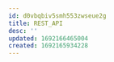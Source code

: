```yaml
---
id: d0vbqbiv5smh553zwseue2g
title: REST_API
desc: ''
updated: 1692166465004
created: 1692165934228
---
```



```py

```